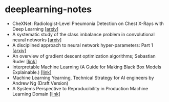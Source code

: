 # deeplearning-notes

- CheXNet: Radiologist-Level Pneumonia Detection on Chest X-Rays with Deep Learning
[[arxiv]](https://arxiv.org/pdf/1711.05225v3.pdf) 
- A systematic study of the class imbalance problem in convolutional neural networks [[arxiv]](https://arxiv.org/pdf/1710.05381.pdf)
- A disciplined approach to neural network hyper-parameters: Part 1 [[arxiv]](https://arxiv.org/pdf/1803.09820.pdf)
- An overview of gradient descent optimization algorithms; Sebastian Ruder [[link]](http://ruder.io/optimizing-gradient-descent/)
- Interpretable Machine Learning (A Guide for Making Black Box Models Explainable.) [[link]](https://christophm.github.io/interpretable-ml-book/)
- Machine Learning Yearning, Technical Strategy for AI engineers by Andrew Ng (Draft Version)
- A Systems Perspective to Reproducibility in Production Machine Learning Domain [[link]](https://openreview.net/pdf?id=Byl4vavigX)
